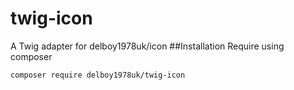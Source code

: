 # twig-icon
A Twig adapter for delboy1978uk/icon
##Installation
Require using composer
```
composer require delboy1978uk/twig-icon
```
